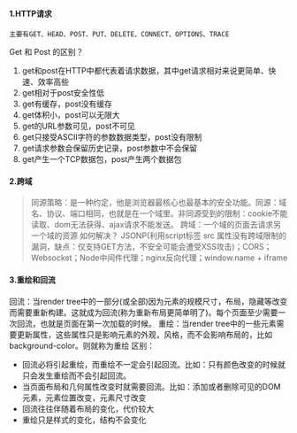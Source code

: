 #### 1.HTTP请求
	主要有GET、HEAD、POST、PUT、DELETE、CONNECT、OPTIONS、TRACE
Get 和 Post 的区别？
1.	get和post在HTTP中都代表着请求数据，其中get请求相对来说更简单、快速、效率高些
2.	get相对于post安全性低
3.	get有缓存，post没有缓存
4.	get体积小，post可以无限大
5.	get的URL参数可见，post不可见
6.	get只接受ASCII字符的参数数据类型，post没有限制
7.	get请求参数会保留历史记录，post参数中不会保留
8.	get产生一个TCP数据包，post产生两个数据包

#### 2.跨域
> 同源策略：是一种约定，他是浏览器最核心也最基本的安全功能。同源：域名、协议、端口相同，也就是在一个域里。非同源受到的限制：cookie不能读取、dom无法获得、ajax请求不能发送。
> 跨域：一个域的页面去请求另一个域的资源
如何解决？
JSONP(利用script标签 src 属性没有跨域限制的漏洞，缺点：仅支持GET方法，不安全可能会遭受XSS攻击)；CORS；Websocket；Node中间件代理；nginx反向代理；window.name + iframe

#### 3.重绘和回流
回流：当render tree中的一部分(或全部)因为元素的规模尺寸，布局，隐藏等改变而需要重新构建。这就成为回流(称为重新布局更简单明了)。每个页面至少需要一次回流，也就是页面在第一次加载的时候。
重绘：当render tree中的一些元素需要更新属性，这些属性只是影响元素的外观，风格，而不会影响布局的，比如background-color。则就称为重绘
区别：

- 回流必将引起重绘，而重绘不一定会引起回流。比如：只有颜色改变的时候就只会发生重绘而不会引起回流。
- 当页面布局和几何属性改变时就需要回流。比如：添加或者删除可见的DOM元素，元素位置改变，元素尺寸改变
- 回流往往伴随着布局的变化，代价较大
- 重绘只是样式的变化，结构不会变化